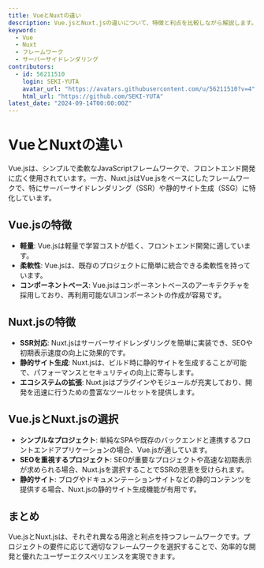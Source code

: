 ```yaml
---
title: VueとNuxtの違い
description: Vue.jsとNuxt.jsの違いについて、特徴と利点を比較しながら解説します。
keyword:
  - Vue
  - Nuxt
  - フレームワーク
  - サーバーサイドレンダリング
contributors:
  - id: 56211510
    login: SEKI-YUTA
    avatar_url: "https://avatars.githubusercontent.com/u/56211510?v=4"
    html_url: "https://github.com/SEKI-YUTA"
latest_date: "2024-09-14T00:00:00Z"
---
```


# VueとNuxtの違い

Vue.jsは、シンプルで柔軟なJavaScriptフレームワークで、フロントエンド開発に広く使用されています。一方、Nuxt.jsはVue.jsをベースにしたフレームワークで、特にサーバーサイドレンダリング（SSR）や静的サイト生成（SSG）に特化しています。

## Vue.jsの特徴

- **軽量**: Vue.jsは軽量で学習コストが低く、フロントエンド開発に適しています。
- **柔軟性**: Vue.jsは、既存のプロジェクトに簡単に統合できる柔軟性を持っています。
- **コンポーネントベース**: Vue.jsはコンポーネントベースのアーキテクチャを採用しており、再利用可能なUIコンポーネントの作成が容易です。

## Nuxt.jsの特徴

- **SSR対応**: Nuxt.jsはサーバーサイドレンダリングを簡単に実装でき、SEOや初期表示速度の向上に効果的です。
- **静的サイト生成**: Nuxt.jsは、ビルド時に静的サイトを生成することが可能で、パフォーマンスとセキュリティの向上に寄与します。
- **エコシステムの拡張**: Nuxt.jsはプラグインやモジュールが充実しており、開発を迅速に行うための豊富なツールセットを提供します。

## Vue.jsとNuxt.jsの選択

- **シンプルなプロジェクト**: 単純なSPAや既存のバックエンドと連携するフロントエンドアプリケーションの場合、Vue.jsが適しています。
- **SEOを重視するプロジェクト**: SEOが重要なプロジェクトや高速な初期表示が求められる場合、Nuxt.jsを選択することでSSRの恩恵を受けられます。
- **静的サイト**: ブログやドキュメンテーションサイトなどの静的コンテンツを提供する場合、Nuxt.jsの静的サイト生成機能が有用です。

## まとめ

Vue.jsとNuxt.jsは、それぞれ異なる用途と利点を持つフレームワークです。プロジェクトの要件に応じて適切なフレームワークを選択することで、効率的な開発と優れたユーザーエクスペリエンスを実現できます。
